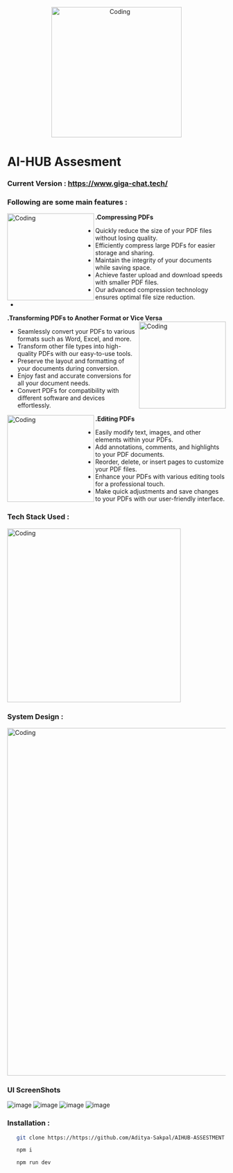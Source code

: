 <p align="center">
  <img alt="Coding" width="300" src="https://github.com/user-attachments/assets/bc502623-98a7-43fc-8b2d-f995671072d8" >
</p>


# AI-HUB Assesment

### Current Version : https://www.giga-chat.tech/

### Following are some main features :  

**.Compressing PDFs**
<img alt="Coding" align="left" width="200" src="https://github.com/user-attachments/assets/2bc85457-7d49-42a8-98e1-34c9db2fb8f3" >

- Quickly reduce the size of your PDF files without losing quality.
- Efficiently compress large PDFs for easier storage and sharing.
- Maintain the integrity of your documents while saving space.
- Achieve faster upload and download speeds with smaller PDF files.
- Our advanced compression technology ensures optimal file size reduction.
- 

**.Transforming PDFs to Another Format or Vice Versa**
<img alt="Coding" align="right" width="200" src="https://github.com/user-attachments/assets/c025d0d0-3afd-4988-a8b1-43eed7cec928" >

- Seamlessly convert your PDFs to various formats such as Word, Excel, and more.
- Transform other file types into high-quality PDFs with our easy-to-use tools.
- Preserve the layout and formatting of your documents during conversion.
- Enjoy fast and accurate conversions for all your document needs.
- Convert PDFs for compatibility with different software and devices effortlessly.

**.Editing PDFs**
<img alt="Coding" align="left" width="200" src="https://github.com/user-attachments/assets/b9624157-243f-40a0-ad2f-54ab4fca549a" >

- Easily modify text, images, and other elements within your PDFs.
- Add annotations, comments, and highlights to your PDF documents.
- Reorder, delete, or insert pages to customize your PDF files.
- Enhance your PDFs with various editing tools for a professional touch.
- Make quick adjustments and save changes to your PDFs with our user-friendly interface.

### Tech Stack Used : 
<img alt="Coding" align="center" width="400" src="https://github.com/user-attachments/assets/96010a32-d44a-4ff9-839e-b5772eb836e4" >

### System Design :
<img alt="Coding" align="center" width="800" src="https://github.com/user-attachments/assets/17048e9d-a33a-4ecb-896d-4b7c45f7e62f" >

### UI ScreenShots
![image](https://github.com/user-attachments/assets/1a34317f-ea0e-4386-8ba1-5b61beaca4cd)
![image](https://github.com/user-attachments/assets/eae0bbd7-35cc-490b-bbba-df8176f6a53f)
![image](https://github.com/user-attachments/assets/a70e1287-ae7f-4d3f-a9a7-84019a221526)
![image](https://github.com/user-attachments/assets/43bf59b4-7f51-495f-929c-6df09f5c4379)


### Installation :
```bash
   git clone https://https://github.com/Aditya-Sakpal/AIHUB-ASSESTMENT.git
```
```bash
   npm i 
```
```bash
   npm run dev
```
